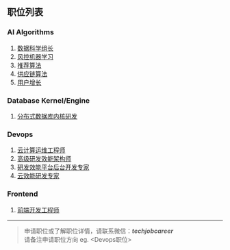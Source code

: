 ## 职位列表

### AI Algorithms
1. [数据科学组长](https://github.com/Chandler-Song/Jobs/blob/master/Algorithms/JD.md)
2. [风控机器学习](https://github.com/Chandler-Song/Jobs/blob/master/Algorithms/JD.md)
3. [推荐算法](https://github.com/Chandler-Song/Jobs/blob/master/Algorithms/JD.md)
4. [供应链算法](https://github.com/Chandler-Song/Jobs/blob/master/Algorithms/JD.md)
5. [用户增长](https://github.com/Chandler-Song/Jobs/blob/master/Algorithms/JD.md)

### Database Kernel/Engine
1. [分布式数据库内核研发](https://github.com/Chandler-Song/Jobs/blob/master/Algorithms/JD.md)


### Devops
1. [云计算运维工程师](https://github.com/Chandler-Song/Jobs/blob/master/Devops/JD.md#%E4%BA%91%E8%AE%A1%E7%AE%97%E8%BF%90%E7%BB%B4%E5%B7%A5%E7%A8%8B%E5%B8%88)
2. [高级研发效能架构师](https://github.com/Chandler-Song/Jobs/blob/master/Devops/JD.md#%E9%AB%98%E7%BA%A7%E7%A0%94%E5%8F%91%E6%95%88%E8%83%BD%E6%9E%B6%E6%9E%84%E5%B8%88)
3. [研发效能平台后台开发专家](https://github.com/Chandler-Song/Jobs/blob/master/Devops/JD.md#%E7%A0%94%E5%8F%91%E6%95%88%E8%83%BD%E5%B9%B3%E5%8F%B0%E5%90%8E%E5%8F%B0%E5%BC%80%E5%8F%91%E4%B8%93%E5%AE%B6)
4. [云效能研发专家](https://github.com/Chandler-Song/Jobs/blob/master/Devops/JD.md#%E4%BA%91%E6%95%88%E8%83%BD%E7%A0%94%E5%8F%91%E4%B8%93%E5%AE%B6)

### Frontend
1. [前端开发工程师](https://github.com/Chandler-Song/Jobs/blob/master/Frontend/JD.md#%E5%89%8D%E7%AB%AF%E5%BC%80%E5%8F%91%E5%B7%A5%E7%A8%8B%E5%B8%88)




**************************************************************
> 申请职位或了解职位详情，请联系微信：***techjobcareer*** <br/> 
> 请备注申请职位方向 eg. <Devops职位> <br/> 

